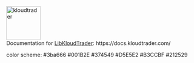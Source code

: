 <img src="https://github.com/KloudTrader/libkloudtrader/blob/master/kloudtrader.png" alt="kloudtrader" height="90vh">
<br>
Documentation for <a href="https://github.com/KloudTrader/libkloudtrader">LibKloudTrader</a>:  https://docs.kloudtrader.com/

color scheme:
#3ba666
#001B2E
#374549
#D5E5E2
#B3CCBF
#212529